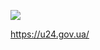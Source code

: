
[<img src="https://github-ads.s3.eu-central-1.amazonaws.com/support-ukraine.svg?t=1" />](https://supportukrainenow.org)


https://u24.gov.ua/

